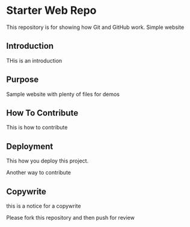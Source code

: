 # Starter Web Repo

This repository is for showing how Git and GitHub work. Simple website

## Introduction

THis is an introduction

## Purpose

Sample website with plenty of files for demos

## How To Contribute

This is how to contribute
## Deployment

This how you deploy this project.

Another way to contribute

## Copywrite
this is a notice for a copywrite

Please fork this repository and then push for review